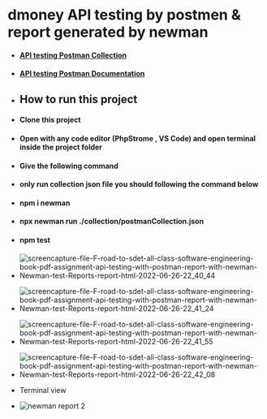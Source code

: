 # dmoney API testing  by postmen & report generated by newman

- ####  [API testing Postman Collection](https://www.getpostman.com/collections/b90a09184bd36f462917)

- ####  [API testing Postman Documentation](https://documenter.getpostman.com/view/21487309/UzBsHPeT)
- ## **How to run this project**

- #### Clone this project

- #### Open with any code editor (PhpStrome , VS Code) and open terminal inside the project folder

- #### Give the following command

- #### only run collection json file you should following the command below

- #### npm i newman

- #### npx newman run ./collection/postmanCollection.json

- #### npm test
- ![screencapture-file-F-road-to-sdet-all-class-software-engineering-book-pdf-assignment-api-testing-with-postman-report-with-newman-Newman-test-Reports-report-html-2022-06-26-22_40_44](https://user-images.githubusercontent.com/50634074/175824818-383a5aa4-1fdb-4822-96c7-d2be76c6cf06.png)
- ![screencapture-file-F-road-to-sdet-all-class-software-engineering-book-pdf-assignment-api-testing-with-postman-report-with-newman-Newman-test-Reports-report-html-2022-06-26-22_41_24](https://user-images.githubusercontent.com/50634074/175824816-dd1dc126-a5fc-47dc-85a1-1dcb4e12aa49.png)
- ![screencapture-file-F-road-to-sdet-all-class-software-engineering-book-pdf-assignment-api-testing-with-postman-report-with-newman-Newman-test-Reports-report-html-2022-06-26-22_41_55](https://user-images.githubusercontent.com/50634074/175824814-c5d2eeca-7992-43f5-849c-dc73614ed816.png)

- ![screencapture-file-F-road-to-sdet-all-class-software-engineering-book-pdf-assignment-api-testing-with-postman-report-with-newman-Newman-test-Reports-report-html-2022-06-26-22_42_08](https://user-images.githubusercontent.com/50634074/175824811-ea608b75-f96a-4550-9ee4-bf5c71d88a33.png)
- Terminal view 
- ![newman report 2](https://user-images.githubusercontent.com/50634074/175825394-bc3d3c61-fe9c-4c2b-8d12-a9a0463a098e.JPG)

